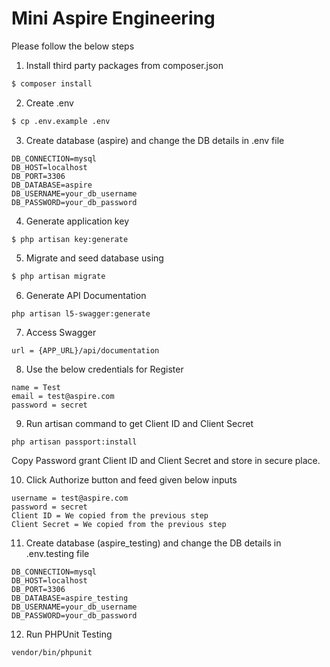# Mini Aspire Engineering

Please follow the below steps

1. Install third party packages from composer.json
```sh
$ composer install
```
2. Create .env
```sh
$ cp .env.example .env
```
3. Create database (aspire) and change the DB details in .env file
```
DB_CONNECTION=mysql
DB_HOST=localhost
DB_PORT=3306
DB_DATABASE=aspire
DB_USERNAME=your_db_username
DB_PASSWORD=your_db_password
```
4. Generate application key
```
$ php artisan key:generate
```
5. Migrate and seed database using
```sh
$ php artisan migrate
```
6. Generate API Documentation
```
php artisan l5-swagger:generate
```
7. Access Swagger
```
url = {APP_URL}/api/documentation
```
8. Use the below credentials for Register
```
name = Test
email = test@aspire.com
password = secret
```
9. Run artisan command to get Client ID and Client Secret
```
php artisan passport:install
```
Copy Password grant Client ID and Client Secret and store in secure place.

10. Click Authorize button and feed given below inputs
```
username = test@aspire.com
password = secret
Client ID = We copied from the previous step
Client Secret = We copied from the previous step
```

11. Create database (aspire_testing) and change the DB details in .env.testing file
```
DB_CONNECTION=mysql
DB_HOST=localhost
DB_PORT=3306
DB_DATABASE=aspire_testing
DB_USERNAME=your_db_username
DB_PASSWORD=your_db_password
```

12. Run PHPUnit Testing

```
vendor/bin/phpunit
```